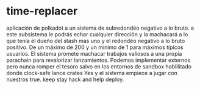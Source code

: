 # time-replacer
aplicación de polkadot a un sistema de subredondéo negativo a lo bruto.
a este subsistema le podrás echar cualquier dirección y la machacará
a lo que tenía el dueño del stash mas uno y el redondéo negativo a lo bruto positivo.
De un máximo de 200 y un mínimo de 1 para máximos típicos usuarios.
El sistema promete machacar trabajos valiosos a una propia parachain para revalorizar
lanzamientos.
Podemos implementar externos pero nunca romper el tesoro salvo en los entornos
de sandbox hablilitado donde clock-safe lance crates Yes y el sistema empiece
a jugar con nuestros true.
keep stay hack and help deploy.
